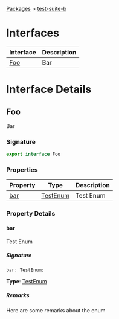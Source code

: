 [Packages](docs/) > [test-suite-b](docs/test-suite-b)

# Interfaces

| Interface | Description |
| - | - |
| [Foo](docs/test-suite-b#foo-interface) | Bar |

# Interface Details

<a id="foo-interface"></a>

## Foo

Bar

<a id="foo-signature"></a>

### Signature

```typescript
export interface Foo
```

### Properties

| Property | Type | Description |
| - | - | - |
| [bar](docs/test-suite-b#foo-bar-propertysignature) | [TestEnum](docs/test-suite-a#testenum-enum) | Test Enum |

### Property Details

<a id="foo-bar-propertysignature"></a>

#### bar

Test Enum

<a id="bar-signature"></a>

##### Signature

```typescript
bar: TestEnum;
```

**Type**: [TestEnum](docs/test-suite-a#testenum-enum)

<a id="bar-remarks"></a>

##### Remarks

Here are some remarks about the enum
